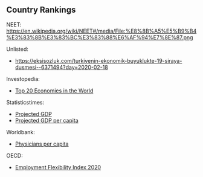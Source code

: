 ## Country Rankings

NEET: https://en.wikipedia.org/wiki/NEET#/media/File:%E8%8B%A5%E5%B9%B4%E3%83%8B%E3%83%BC%E3%83%88%E6%AF%94%E7%8E%87.png

Unlisted:
- https://eksisozluk.com/turkiyenin-ekonomik-buyuklukte-19-siraya-dusmesi--6371494?day=2020-02-18


Investopedia:
- [Top 20 Economies in the World][in1]

[in1]: https://www.investopedia.com/insights/worlds-top-economies/


Statisticstimes:

- [Projected GDP][st2]
- [Projected GDP per capita][st1]

[st1]: http://statisticstimes.com/economy/countries-by-projected-gdp-capita.php
[st2]: http://statisticstimes.com/economy/projected-world-gdp-ranking.php


Worldbank:
- [Physicians per capita][wb1]

[wb1]: https://data.worldbank.org/indicator/SH.MED.PHYS.ZS?most_recent_value_desc=true


OECD:
- [Employment Flexibility Index 2020][oe1]

[oe1]: https://www.llri.lt/wp-content/uploads/2019/12/Employment-flexibility-index2020.pdf
